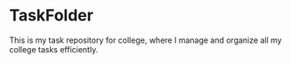 # TaskFolder

This is my task repository for college, where I manage and organize all my college tasks efficiently.
